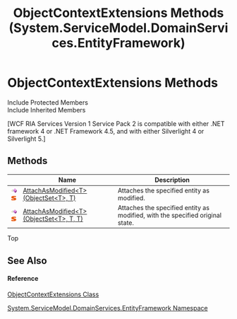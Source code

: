 ﻿---
title: ObjectContextExtensions Methods (System.ServiceModel.DomainServices.EntityFramework)
TOCTitle: ObjectContextExtensions Methods
ms:assetid: Methods.T:System.ServiceModel.DomainServices.EntityFramework.ObjectContextExtensions
ms:mtpsurl: https://msdn.microsoft.com/en-us/library/system.servicemodel.domainservices.entityframework.objectcontextextensions_methods(v=VS.91)
ms:contentKeyID: 28755039
ms.date: 01/27/2012
mtps_version: v=VS.91
---

# ObjectContextExtensions Methods

Include Protected Members  
Include Inherited Members  

\[WCF RIA Services Version 1 Service Pack 2 is compatible with either .NET framework 4 or .NET Framework 4.5, and with either Silverlight 4 or Silverlight 5.\]

## Methods

<table>
<thead>
<tr class="header">
<th> </th>
<th>Name</th>
<th>Description</th>
</tr>
</thead>
<tbody>
<tr class="odd">
<td><img src="images\Ff423329.pubmethod(en-us,VS.91).gif" title="Public method" alt="Public method" /><img src="images\Ff423197.static(en-us,VS.91).gif" title="Static member" alt="Static member" /></td>
<td><a href="ff423414(v=vs.91).md">AttachAsModified&lt;T&gt;(ObjectSet&lt;T&gt;, T)</a></td>
<td>Attaches the specified entity as modified.</td>
</tr>
<tr class="even">
<td><img src="images\Ff423329.pubmethod(en-us,VS.91).gif" title="Public method" alt="Public method" /><img src="images\Ff423197.static(en-us,VS.91).gif" title="Static member" alt="Static member" /></td>
<td><a href="ff422710(v=vs.91).md">AttachAsModified&lt;T&gt;(ObjectSet&lt;T&gt;, T, T)</a></td>
<td>Attaches the specified entity as modified, with the specified original state.</td>
</tr>
</tbody>
</table>

Top

## See Also

#### Reference

[ObjectContextExtensions Class](ff423219\(v=vs.91\).md)

[System.ServiceModel.DomainServices.EntityFramework Namespace](ff422378\(v=vs.91\).md)

